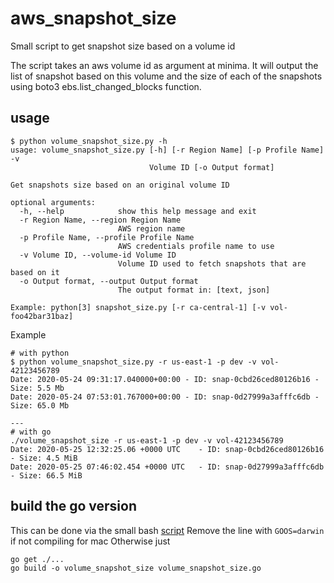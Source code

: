 # aws_snapshot_size
Small script to get snapshot size based on a volume id

The script takes an aws volume id as argument at minima.
It will output the list of snapshot based on this volume
and the size of each of the snapshots using boto3 ebs.list_changed_blocks function.

## usage

```
$ python volume_snapshot_size.py -h
usage: volume_snapshot_size.py [-h] [-r Region Name] [-p Profile Name] -v
                               Volume ID [-o Output format]

Get snapshots size based on an original volume ID

optional arguments:
  -h, --help            show this help message and exit
  -r Region Name, --region Region Name
                        AWS region name
  -p Profile Name, --profile Profile Name
                        AWS credentials profile name to use
  -v Volume ID, --volume-id Volume ID
                        Volume ID used to fetch snapshots that are based on it
  -o Output format, --output Output format
                        The output format in: [text, json]

Example: python[3] snapshot_size.py [-r ca-central-1] [-v vol-foo42bar31baz]
```

Example
```
# with python
$ python volume_snapshot_size.py -r us-east-1 -p dev -v vol-42123456789
Date: 2020-05-24 09:31:17.040000+00:00 - ID: snap-0cbd26ced80126b16 - Size: 5.5 Mb
Date: 2020-05-24 07:53:01.767000+00:00 - ID: snap-0d27999a3afffc6db - Size: 65.0 Mb

---
# with go
./volume_snapshot_size -r us-east-1 -p dev -v vol-42123456789
Date: 2020-05-25 12:32:25.06 +0000 UTC    - ID: snap-0cbd26ced80126b16 - Size: 4.5 MiB
Date: 2020-05-25 07:46:02.454 +0000 UTC   - ID: snap-0d27999a3afffc6db - Size: 66.5 MiB
```

## build the go version

This can be done via the small bash [script](build_binary.sh)
Remove the line with `GOOS=darwin` if not compiling for mac
Otherwise just
```
go get ./...
go build -o volume_snapshot_size volume_snapshot_size.go
```
